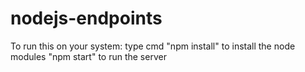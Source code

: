 # nodejs-endpoints
To run this on your system: type cmd
"npm install" to install the node modules
"npm start" to run the server
